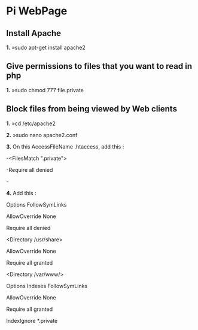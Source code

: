 # Pi WebPage

## Install Apache
**1.** »sudo apt-get install apache2

## Give permissions to files that you want to read in php
**1.** »sudo chmod 777 file.private

## Block files from being viewed by Web clients
**1.** »cd /etc/apache2

**2.** »sudo nano apache2.conf

**3.** On this AccessFileName .htaccess, add this :

-<FilesMatch "\.private">

-Require all denied

-</FilesMatch>

**4.** Add this :

<Directory />

Options FollowSymLinks

AllowOverride None

Require all denied

</Directory>

<Directory /usr/share>

AllowOverride None

Require all granted

</Directory>

<Directory /var/www/>

Options Indexes FollowSymLinks

AllowOverride None

Require all granted

IndexIgnore *.private

</Directory>
